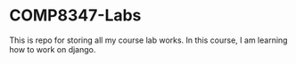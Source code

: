 # COMP8347-Labs
This is repo for storing all my course lab works. In this course, I am learning how to work on django.
